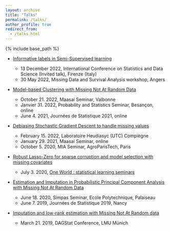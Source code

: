 ```yaml
---
layout: archive
title: "Talks"
permalink: /talks/
author_profile: true
redirect_from:
  - /talks.html
---
```


{% include base_path %}

* [Informative labels in Semi-Supervised learning](/files/Slides_Firenze.pdf)
  + 13 December 2022, International Conference on Statistics and Data Science (Invited talk), Firenze (Italy)
  + 30 May 2022, Missing Data and Survival Analysis workshop, Angers
 
* [Model-based Clustering with Missing Not At Random Data](/files/Slides_Maasai_seminar_Clustering.pdf)
  + October 21. 2022, Maasai Seminar, Valbonne
  + Janvier 31. 2022, Probability and Statistics Seminar, Besançon, online
  + June 4. 2021, Journées de Statistique 2021, online

* [Debiasing Stochastic Gradient Descent to handle missing values](/files/SGD_UTC.pdf)
  + February 15. 2022, Laboratoire Heudiasyc (UTC) Compiègne
  + January 29. 2021, Maasai Seminar, online
  + October 5. 2020, MIA Seminar, AgroParisTech, Paris
 
* [Robust Lasso-Zero for sparse corruption and model selection with missing covariates](/files/Lass0_Sportisse.pdf)
  + July 3. 2020, [One World : statistical learning seminars](https://statistical-learning-seminars.github.io)

* [Estimation and Imputation in Probabilistic Principal Component Analysis with Missing Not At Random Data](/files/PPCA_MNAR_2020.pdf)
  + June 18. 2020, Simpas Seminar, Ecole Polytechnique, Palaiseau
  + June 7. 2019, Journées de Statistique 2019, Nancy
 
* [Imputation and low-rank estimation with Missing Not At Random data](/files/Dagstat2019_Sportisse.pdf)
  + March 21. 2019, DAGStat Conference, LMU Münich 




